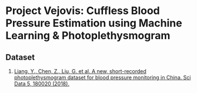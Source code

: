 # Project Vejovis: Cuffless Blood Pressure Estimation using Machine Learning & Photoplethysmogram

## Dataset
1. [Liang, Y., Chen, Z., Liu, G. et al. A new, short-recorded photoplethysmogram dataset for blood pressure monitoring in China. Sci Data 5, 180020 (2018).](https://figshare.com/articles/dataset/PPG-BP_Database_zip/5459299)
